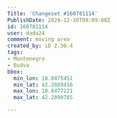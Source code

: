 ```yaml
---
Title: 'Changeset #160781114'
PublishDate: 2024-12-30T09:09:08Z
id: 160781114
user: dada24
comment: moving area
created_by: iD 2.30.4
tags:
- Montenegro
- Budva
bbox:
  min_lon: 18.8475451
  min_lat: 42.2889416
  max_lon: 18.8477221
  max_lat: 42.2890785

---
```

